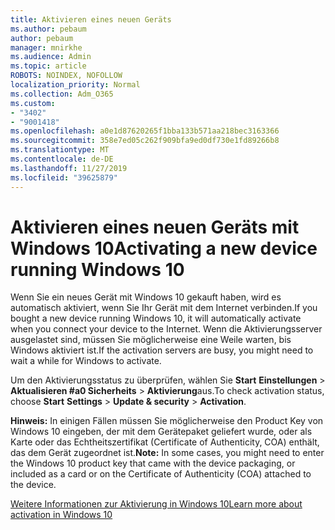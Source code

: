 ```yaml
---
title: Aktivieren eines neuen Geräts
ms.author: pebaum
author: pebaum
manager: mnirkhe
ms.audience: Admin
ms.topic: article
ROBOTS: NOINDEX, NOFOLLOW
localization_priority: Normal
ms.collection: Adm_O365
ms.custom:
- "3402"
- "9001418"
ms.openlocfilehash: a0e1d87620265f1bba133b571aa218bec3163366
ms.sourcegitcommit: 358e7ed05c262f909bfa9ed0df730e1fd89266b8
ms.translationtype: MT
ms.contentlocale: de-DE
ms.lasthandoff: 11/27/2019
ms.locfileid: "39625879"
---
```

# <a name="activating-a-new-device-running-windows-10"></a><span data-ttu-id="44203-102">Aktivieren eines neuen Geräts mit Windows 10</span><span class="sxs-lookup"><span data-stu-id="44203-102">Activating a new device running Windows 10</span></span>

<span data-ttu-id="44203-103">Wenn Sie ein neues Gerät mit Windows 10 gekauft haben, wird es automatisch aktiviert, wenn Sie Ihr Gerät mit dem Internet verbinden.</span><span class="sxs-lookup"><span data-stu-id="44203-103">If you bought a new device running Windows 10, it will automatically activate when you connect your device to the Internet.</span></span> <span data-ttu-id="44203-104">Wenn die Aktivierungsserver ausgelastet sind, müssen Sie möglicherweise eine Weile warten, bis Windows aktiviert ist.</span><span class="sxs-lookup"><span data-stu-id="44203-104">If the activation servers are busy, you might need to wait a while for Windows to activate.</span></span>

<span data-ttu-id="44203-105">Um den Aktivierungsstatus zu überprüfen, wählen Sie **Start** **Einstellungen** > **Aktualisieren #a0 Sicherheits** > **Aktivierung**aus.</span><span class="sxs-lookup"><span data-stu-id="44203-105">To check activation status, choose **Start** **Settings** > **Update & security** > **Activation**.</span></span>

<span data-ttu-id="44203-106">**Hinweis:** In einigen Fällen müssen Sie möglicherweise den Product Key von Windows 10 eingeben, der mit dem Gerätepaket geliefert wurde, oder als Karte oder das Echtheitszertifikat (Certificate of Authenticity, COA) enthält, das dem Gerät zugeordnet ist.</span><span class="sxs-lookup"><span data-stu-id="44203-106">**Note:** In some cases, you might need to enter the Windows 10 product key that came with the device packaging, or included as a card or on the Certificate of Authenticity (COA) attached to the device.</span></span>

[<span data-ttu-id="44203-107">Weitere Informationen zur Aktivierung in Windows 10</span><span class="sxs-lookup"><span data-stu-id="44203-107">Learn more about activation in Windows 10</span></span>](https://support.microsoft.com/help/12440)